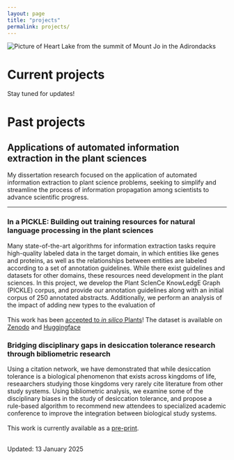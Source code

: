 ```yaml
---
layout: page
title: "projects"
permalink: projects/
---
```

![Picture of Heart Lake from the summit of Mount Jo in the Adirondacks](../images/MtJo.JPG)
# Current projects
Stay tuned for updates!

# Past projects
## Applications of automated information extraction in the plant sciences
My dissertation research focused on the application of automated information extraction to plant science problems, seeking to simplify and streamline the process of information propagation among scientists to advance scientific progress.

------------------
### In a PICKLE: Building out training resources for natural language processing in the plant sciences

Many state-of-the-art algorithms for information extraction tasks require high-quality labeled data in the target domain, in which entities like genes and proteins, as well as the relationships between entities are labeled according to a set of annotation guidelines. While there exist guidelines and datasets for other domains, these resources need development in the plant sciences. In this project, we develop the Plant ScIenCe KnowLedgE Graph (PICKLE) corpus, and provide our annotation guidelines along with an initial corpus of 250 annotated abstracts. Additionally, we perform an analysis of the impact of adding new types to the evaluation of
<br><br>
This work has been [accepted to *in silico* Plants](https://academic.oup.com/insilicoplants/advance-article-abstract/doi/10.1093/insilicoplants/diad021/7413143?utm_source=advanceaccess)! The dataset is available on [Zenodo](https://zenodo.org/records/10076664) and [Huggingface](https://huggingface.co/datasets/slotreck/pickle)

### Bridging disciplinary gaps in desiccation tolerance research through bibliometric research
Using a citation network, we have demonstrated that while desiccation tolerance is a biological phenomenon that exists across kingdoms of life, reseaarchers studying those kingdoms very rarely cite literature from other study systems. Using bibliometric analysis, we examine some of the disciplinary biases in the study of desiccation tolerance, and propose a rule-based algorithm to recommend new attendees to specialized academic conference to improve the integration between biological study systems. <br><br>
This work is currently available as a [pre-print](https://www.biorxiv.org/content/10.1101/2024.06.06.597802v1.full.pdf).
<br><br>

Updated: 13 January 2025


